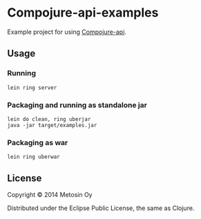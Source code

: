 # Compojure-api-examples

Example project for using [Compojure-api](https://github.com/metosin/compojure-api).

## Usage

### Running

`lein ring server`

### Packaging and running as standalone jar

```
lein do clean, ring uberjar
java -jar target/examples.jar
```

### Packaging as war

`lein ring uberwar`

## License

Copyright © 2014 Metosin Oy

Distributed under the Eclipse Public License, the same as Clojure.
